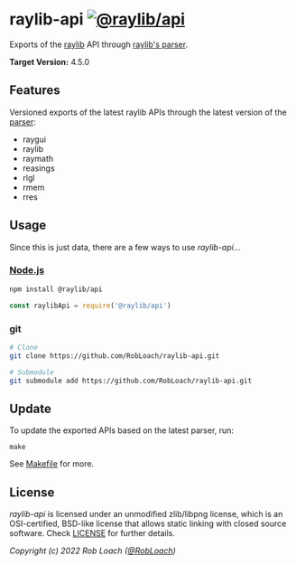 # raylib-api [![@raylib/api](http://img.shields.io/npm/v/@raylib/api.svg)](https://npmjs.org/package/@raylib/api "@raylib/api on npm")

Exports of the [raylib](https://github.com/raysan5/raylib/) API through [raylib's parser](https://github.com/raysan5/raylib/tree/master/parser).

**Target Version:** 4.5.0

## Features

Versioned exports of the latest raylib APIs through the latest version of the [parser](https://github.com/raysan5/raylib/tree/master/parser):

- raygui
- raylib
- raymath
- reasings
- rlgl
- rmem
- rres

## Usage

Since this is just data, there are a few ways to use *raylib-api*...

### [Node.js](https://www.npmjs.com/package/@raylib/api)

``` bash
npm install @raylib/api
```

``` js
const raylibApi = require('@raylib/api')
```

### git

``` bash
# Clone
git clone https://github.com/RobLoach/raylib-api.git

# Submodule
git submodule add https://github.com/RobLoach/raylib-api.git
```

## Update

To update the exported APIs based on the latest parser, run:

```
make
```

See [Makefile](Makefile) for more.

## License

*raylib-api* is licensed under an unmodified zlib/libpng license, which is an OSI-certified,
BSD-like license that allows static linking with closed source software. Check [LICENSE](LICENSE) for further details.

*Copyright (c) 2022 Rob Loach ([@RobLoach](https://twitter.com/RobLoach))*
